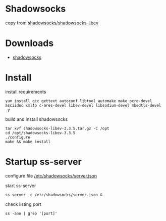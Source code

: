 # Shadowsocks
copy from [shadowsocks/shadowsocks-libev](https://github.com/shadowsocks/shadowsocks-libev)

# Downloads
- [shadowsocks](https://github.com/heal2017/shadowsocks/releases/download/latest/shadowsocks.zip)

# Install

install requirements
```shell
yum install gcc gettext autoconf libtool automake make pcre-devel asciidoc xmlto c-ares-devel libev-devel libsodium-devel mbedtls-devel -y
```

build and install shadowsocks
```shell
tar xvf shadowsocks-libev-3.3.5.tar.gz -C /opt
cd /opt/shadowsocks-libev-3.3.5
./configure
make && make install
```

# Startup ss-server

configure file [/etc/shadowsocks/server.json](https://github.com/heal2017/shadowsocks/config/server.json)

start ss-server
```shell
ss-server -c /etc/shadowsocks/server.json &
```

check listing port
```
ss -ano | grep '[port]'
```

